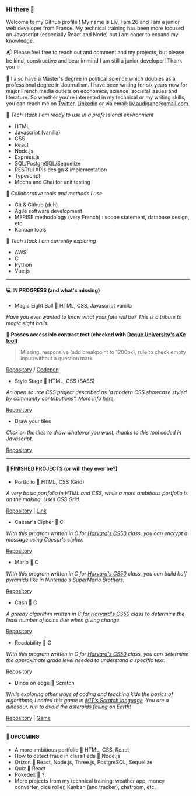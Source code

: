 ### Hi there 👋

Welcome to my Github profile ! My name is Liv, I am 26 and I am a junior web developer from France. My technical training has been more focused on Javascript (especially React and Node) but I am eager to expand my knowledge. 

📬 Please feel free to reach out and comment and my projects, but please be kind, constructive and bear in mind I am still a junior developer! Thank you ✨ 

📰 I also have a Master's degree in political science which doubles as a professional degree in Journalism. I have been writing for six years now for major French media outlets on economics, science, societal issues and literature. So whether you're interested in my technical or my writing skills, you can reach me on [Twitter](https://twitter.com/_elleivy), [Linkedin](https://www.linkedin.com/in/liv-audigane/) or via email: liv.audigane@gmail.com. 

📍 *Tech stack I am ready to use in a professional environment*
- HTML
- Javascript (vanilla)
- CSS
- React 
- Node.js
- Express.js
- SQL/PostgreSQL/Sequelize
- RESTful APIs design & implementation
- Typescript
- Mocha and Chai for unit testing 

📍 *Collaborative tools and methods I use*
- Git & Github (duh)
- Agile software development 
- MERISE methodology (very French) : scope statement, database design, etc.
- Kanban tools

📍 *Tech stack I am currently exploring*
- AWS
- C
- Python
- Vue.js

---

#### 💻 IN PROGRESS (and what's missing)

- Magic Eight Ball 🔸 HTML, CSS, Javascript vanilla

*Have you ever wanted to know what your fate will be? This is a tribute to magic eight balls.*

🔎 **Passes accessible contrast test (checked with [Deque University's aXe tool](https://dequeuniversity.com/color-contrast))**

> Missing: responsive (add breakpoint to 1200px), rule to check empty input/without a question mark

[Repository](https://github.com/livprojects/MagicEightBall) / [Codepen](https://codepen.io/livprojects/full/abNjeqe)

- Style Stage 🔸 HTML, CSS (SASS)

*An open source CSS project described as 'a modern CSS showcase styled by community contributions". More info [here](https://stylestage.dev/).*

[Repository](https://github.com/livprojects/stylestage-CSShorizons)

- Draw your tiles 

*Click on the tiles to draw whatever you want, thanks to this tool coded in Javascript.*

[Repository](https://github.com/livprojects/draw-your-tiles)




---

#### 💾 FINISHED PROJECTS (or will they ever be?)

- Portfolio 🔸 HTML, CSS (Grid)

*A very basic portfolio in HTML and CSS, while a more ambitious portfolio is on the making. Uses CSS Grid.*

[Repository](https://github.com/livprojects/Mario) | [Link](https://livprojects.github.io)

- Caesar's Cipher 🔸 C

*With this program written in C for [Harvard's CS50](https://cs50.harvard.edu/college/2020/fall/) class, you can encrypt a message using Caesar's cipher.*

[Repository](https://github.com/livprojects/Caesar)

- Mario 🔸 C

*With this program written in C for [Harvard's CS50](https://cs50.harvard.edu/college/2020/fall/) class, you can build half pyramids like in Nintendo's SuperMario Brothers.*

[Repository](https://github.com/livprojects/Mario)

- Cash 🔸 C

*A greedy algorithm written in C for [Harvard's CS50](https://cs50.harvard.edu/college/2020/fall/) class to determine the least number of coins due when giving change.*

[Repository](https://github.com/livprojects/Cash)

- Readability 🔸 C

*With this program written in C for [Harvard's CS50](https://cs50.harvard.edu/college/2020/fall/) class, you can determine the approximate grade level needed to understand a specific text.*

[Repository](https://github.com/livprojects/Readability)

- Dinos on edge 🔸 Scratch

*While exploring other ways of coding and teaching kids the basics of algorithms, I coded this game in [MIT's Scratch language](https://scratch.mit.edu/). You are a dinosaur, run to avoid the asteroids falling on Earth!*

[Repository](https://github.com/livprojects/DinosOnEdge) | [Game](https://scratch.mit.edu/projects/379421106)

---

#### 🔮 UPCOMING
- A more ambitious portfolio 🔸 HTML, CSS, React
- How to detect fraud in classifieds 🔸 Node.js 
- Orizon 🔸 React, Node.js, Three.js, PostgreSQL, Sequelize
- Quiz 🔸 React
- Pokedex 🔸 ?
- More projects from my technical training: weather app, money converter, dice roller, Kanban (and tracker), chatroom, etc. 

